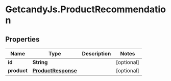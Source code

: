 # GetcandyJs.ProductRecommendation

## Properties

Name | Type | Description | Notes
------------ | ------------- | ------------- | -------------
**id** | **String** |  | [optional] 
**product** | [**ProductResponse**](ProductResponse.md) |  | [optional] 


